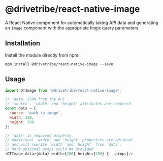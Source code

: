 # @drivetribe/react-native-image

A React Native component for automatically taking API data and generating an `Image` component with the appropriate Imgix query parameters.

## Installation

Install the module directly from npm:

```
npm install @drivetribe/react-native-image --save
```

## Usage

```js
import DTImage from '@drivetribe/react-native-image';

// 'data' JSON from the API
// 'source', 'width' and 'height' attributes are required
const data = {
  source: 'path to image',
  width: 300,
  height: 300
};

// 'data' is required property.
// Additional 'width' and 'height' properties are optional
// and will rewrite `width` and `height` from `data`.
// More optional props could be provided.
<DTImage data={data} width={200} height={200} {...props}/>
```
